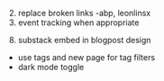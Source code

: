 <!-- 1. email check -->
2. replace broken links -abp, leonlinsx
3. event tracking when appropriate
<!-- 4. change images to png -->
<!-- 5. Create a small design tokens file (_tokens.css) with your radius, shadows, type scale, spacing.
Replace one-off values with variables. -->
<!-- 6. table of contents -->
<!-- 7. pagination ellipses too high -->
8. substack embed in blogpost design 
<!-- 9. related posts left aligned not center -->
<!-- 10. easter egg mouse hover for longer befor reveal -->
<!-- - share button for socials -->
- use tags and new page for tag filters
- dark mode toggle